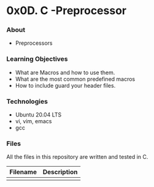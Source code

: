 # 0x0D. C -Preprocessor

### About

* Preprocessors

### Learning Objectives

* What are Macros and how to use them.
* What are the most common predefined macros
* How to include guard your header files.

### Technologies

* Ubuntu 20.04 LTS
* vi, vim, emacs
* gcc

### Files

All the files in this repository are written and tested in C.

|Filename|Description|
|--------|-----------|
|||
